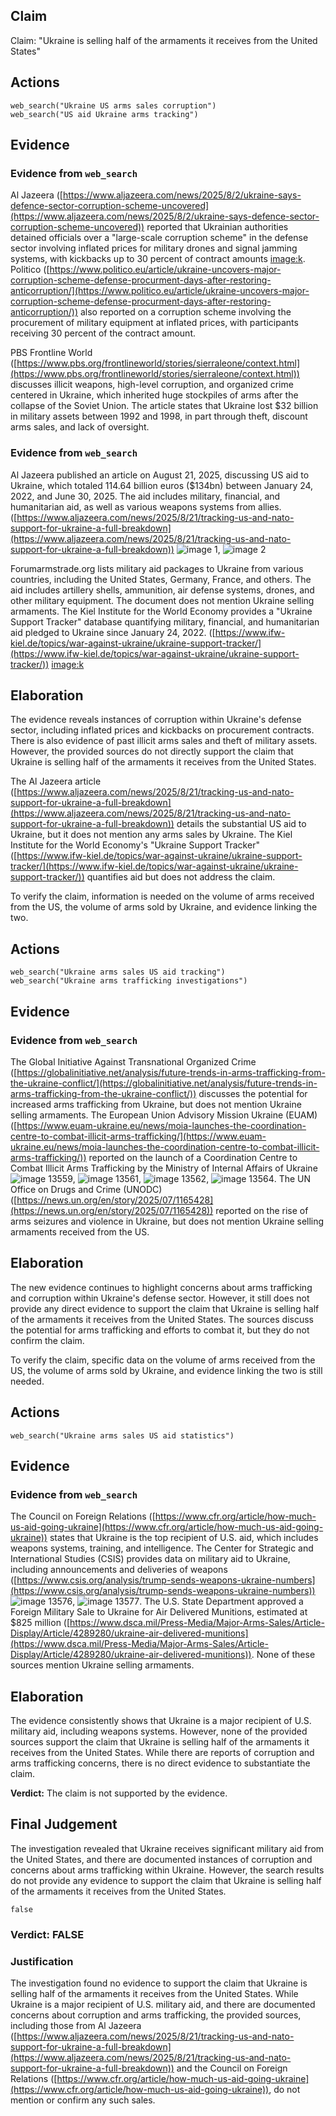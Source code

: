 ## Claim
Claim: "Ukraine is selling half of the armaments it receives from the United States"

## Actions
```
web_search("Ukraine US arms sales corruption")
web_search("US aid Ukraine arms tracking")
```

## Evidence
### Evidence from `web_search`
Al Jazeera ([https://www.aljazeera.com/news/2025/8/2/ukraine-says-defence-sector-corruption-scheme-uncovered](https://www.aljazeera.com/news/2025/8/2/ukraine-says-defence-sector-corruption-scheme-uncovered)) reported that Ukrainian authorities detained officials over a "large-scale corruption scheme" in the defense sector involving inflated prices for military drones and signal jamming systems, with kickbacks up to 30 percent of contract amounts <image:k>. Politico ([https://www.politico.eu/article/ukraine-uncovers-major-corruption-scheme-defense-procurment-days-after-restoring-anticorruption/](https://www.politico.eu/article/ukraine-uncovers-major-corruption-scheme-defense-procurment-days-after-restoring-anticorruption/)) also reported on a corruption scheme involving the procurement of military equipment at inflated prices, with participants receiving 30 percent of the contract amount.

PBS Frontline World ([https://www.pbs.org/frontlineworld/stories/sierraleone/context.html](https://www.pbs.org/frontlineworld/stories/sierraleone/context.html)) discusses illicit weapons, high-level corruption, and organized crime centered in Ukraine, which inherited huge stockpiles of arms after the collapse of the Soviet Union. The article states that Ukraine lost $32 billion in military assets between 1992 and 1998, in part through theft, discount arms sales, and lack of oversight.


### Evidence from `web_search`
Al Jazeera published an article on August 21, 2025, discussing US aid to Ukraine, which totaled 114.64 billion euros ($134bn) between January 24, 2022, and June 30, 2025. The aid includes military, financial, and humanitarian aid, as well as various weapons systems from allies. ([https://www.aljazeera.com/news/2025/8/21/tracking-us-and-nato-support-for-ukraine-a-full-breakdown](https://www.aljazeera.com/news/2025/8/21/tracking-us-and-nato-support-for-ukraine-a-full-breakdown)) ![image 1](media/0.jpg), ![image 2](media/3.jpg)

Forumarmstrade.org lists military aid packages to Ukraine from various countries, including the United States, Germany, France, and others. The aid includes artillery shells, ammunition, air defense systems, drones, and other military equipment. The document does not mention Ukraine selling armaments. The Kiel Institute for the World Economy provides a "Ukraine Support Tracker" database quantifying military, financial, and humanitarian aid pledged to Ukraine since January 24, 2022. ([https://www.ifw-kiel.de/topics/war-against-ukraine/ukraine-support-tracker/](https://www.ifw-kiel.de/topics/war-against-ukraine/ukraine-support-tracker/)) <image:k>


## Elaboration
The evidence reveals instances of corruption within Ukraine's defense sector, including inflated prices and kickbacks on procurement contracts. There is also evidence of past illicit arms sales and theft of military assets. However, the provided sources do not directly support the claim that Ukraine is selling half of the armaments it receives from the United States.

The Al Jazeera article ([https://www.aljazeera.com/news/2025/8/21/tracking-us-and-nato-support-for-ukraine-a-full-breakdown](https://www.aljazeera.com/news/2025/8/21/tracking-us-and-nato-support-for-ukraine-a-full-breakdown)) details the substantial US aid to Ukraine, but it does not mention any arms sales by Ukraine. The Kiel Institute for the World Economy's "Ukraine Support Tracker" ([https://www.ifw-kiel.de/topics/war-against-ukraine/ukraine-support-tracker/](https://www.ifw-kiel.de/topics/war-against-ukraine/ukraine-support-tracker/)) quantifies aid but does not address the claim.

To verify the claim, information is needed on the volume of arms received from the US, the volume of arms sold by Ukraine, and evidence linking the two.


## Actions
```
web_search("Ukraine arms sales US aid tracking")
web_search("Ukraine arms trafficking investigations")
```

## Evidence
### Evidence from `web_search`
The Global Initiative Against Transnational Organized Crime ([https://globalinitiative.net/analysis/future-trends-in-arms-trafficking-from-the-ukraine-conflict/](https://globalinitiative.net/analysis/future-trends-in-arms-trafficking-from-the-ukraine-conflict/)) discusses the potential for increased arms trafficking from Ukraine, but does not mention Ukraine selling armaments. The European Union Advisory Mission Ukraine (EUAM) ([https://www.euam-ukraine.eu/news/moia-launches-the-coordination-centre-to-combat-illicit-arms-trafficking/](https://www.euam-ukraine.eu/news/moia-launches-the-coordination-centre-to-combat-illicit-arms-trafficking/)) reported on the launch of a Coordination Centre to Combat Illicit Arms Trafficking by the Ministry of Internal Affairs of Ukraine ![image 13559](media/2025-08-31_19-06-1756667171-251304.jpg), ![image 13561](media/2025-08-31_19-06-1756667172-242329.jpg), ![image 13562](media/2025-08-31_19-06-1756667172-715067.jpg), ![image 13564](media/2025-08-31_19-06-1756667173-260392.jpg). The UN Office on Drugs and Crime (UNODC) ([https://news.un.org/en/story/2025/07/1165428](https://news.un.org/en/story/2025/07/1165428)) reported on the rise of arms seizures and violence in Ukraine, but does not mention Ukraine selling armaments received from the US.


## Elaboration
The new evidence continues to highlight concerns about arms trafficking and corruption within Ukraine's defense sector. However, it still does not provide any direct evidence to support the claim that Ukraine is selling half of the armaments it receives from the United States. The sources discuss the potential for arms trafficking and efforts to combat it, but they do not confirm the claim.

To verify the claim, specific data on the volume of arms received from the US, the volume of arms sold by Ukraine, and evidence linking the two is still needed.


## Actions
```
web_search("Ukraine arms sales US aid statistics")
```

## Evidence
### Evidence from `web_search`
The Council on Foreign Relations ([https://www.cfr.org/article/how-much-us-aid-going-ukraine](https://www.cfr.org/article/how-much-us-aid-going-ukraine)) states that Ukraine is the top recipient of U.S. aid, which includes weapons systems, training, and intelligence. The Center for Strategic and International Studies (CSIS) provides data on military aid to Ukraine, including announcements and deliveries of weapons ([https://www.csis.org/analysis/trump-sends-weapons-ukraine-numbers](https://www.csis.org/analysis/trump-sends-weapons-ukraine-numbers)) ![image 13576](media/2025-08-31_19-06-1756667209-940152.jpg), ![image 13577](media/2025-08-31_19-06-1756667210-974433.jpg). The U.S. State Department approved a Foreign Military Sale to Ukraine for Air Delivered Munitions, estimated at $825 million ([https://www.dsca.mil/Press-Media/Major-Arms-Sales/Article-Display/Article/4289280/ukraine-air-delivered-munitions](https://www.dsca.mil/Press-Media/Major-Arms-Sales/Article-Display/Article/4289280/ukraine-air-delivered-munitions)). None of these sources mention Ukraine selling armaments.


## Elaboration
The evidence consistently shows that Ukraine is a major recipient of U.S. military aid, including weapons systems. However, none of the provided sources support the claim that Ukraine is selling half of the armaments it receives from the United States. While there are reports of corruption and arms trafficking concerns, there is no direct evidence to substantiate the claim.

**Verdict:** The claim is not supported by the evidence.


## Final Judgement
The investigation revealed that Ukraine receives significant military aid from the United States, and there are documented instances of corruption and concerns about arms trafficking within Ukraine. However, the search results do not provide any evidence to support the claim that Ukraine is selling half of the armaments it receives from the United States.

`false`


### Verdict: FALSE

### Justification
The investigation found no evidence to support the claim that Ukraine is selling half of the armaments it receives from the United States. While Ukraine is a major recipient of U.S. military aid, and there are documented concerns about corruption and arms trafficking, the provided sources, including those from Al Jazeera ([https://www.aljazeera.com/news/2025/8/21/tracking-us-and-nato-support-for-ukraine-a-full-breakdown](https://www.aljazeera.com/news/2025/8/21/tracking-us-and-nato-support-for-ukraine-a-full-breakdown)) and the Council on Foreign Relations ([https://www.cfr.org/article/how-much-us-aid-going-ukraine](https://www.cfr.org/article/how-much-us-aid-going-ukraine)), do not mention or confirm any such sales.
